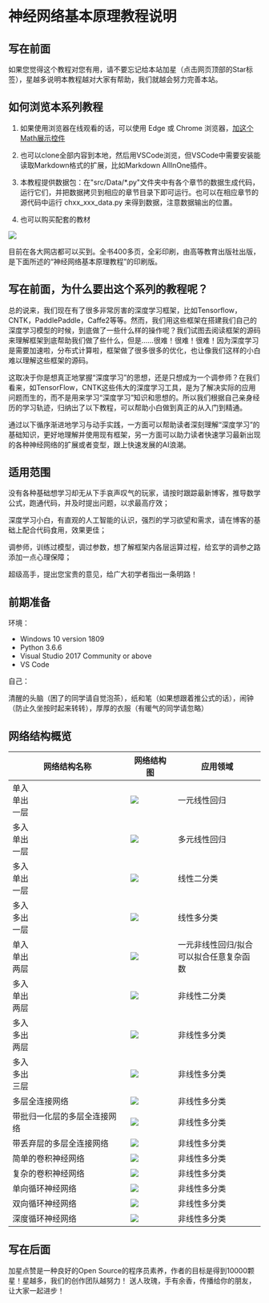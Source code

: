 ﻿<!--Copyright © Microsoft Corporation. All rights reserved.
  适用于[License](https://github.com/Microsoft/ai-edu/blob/master/LICENSE.md)版权许可-->

# 神经网络基本原理教程说明

## 写在前面

如果您觉得这个教程对您有用，请不要忘记给本站加星（点击网页顶部的Star标签），星越多说明本教程越对大家有帮助，我们就越会努力完善本站。

## 如何浏览本系列教程

1. 如果使用浏览器在线观看的话，可以使用 Edge 或 Chrome 浏览器，[加这个Math展示控件](https://chrome.google.com/webstore/detail/mathjax-plugin-for-github/ioemnmodlmafdkllaclgeombjnmnbima)

2. 也可以clone全部内容到本地，然后用VSCode浏览，但VSCode中需要安装能读取Markdown格式的扩展，比如Markdown AllInOne插件。

3. 本教程提供数据包：在"src/Data/*.py"文件夹中有各个章节的数据生成代码，运行它们，并把数据拷贝到相应的章节目录下即可运行。也可以在相应章节的源代码中运行 chxx_xxx_data.py 来得到数据，注意数据输出的位置。

4. 也可以购买配套的教材

![](./img/cover.png)

目前在各大网店都可以买到。全书400多页，全彩印刷，由高等教育出版社出版，是下面所述的“神经网络基本原理教程”的印刷版。

## 写在前面，为什么要出这个系列的教程呢？

总的说来，我们现在有了很多非常厉害的深度学习框架，比如Tensorflow，CNTK，PaddlePaddle，Caffe2等等。然而，我们用这些框架在搭建我们自己的深度学习模型的时候，到底做了一些什么样的操作呢？我们试图去阅读框架的源码来理解框架到底帮助我们做了些什么，但是……很难！很难！很难！因为深度学习是需要加速啦，分布式计算啦，框架做了很多很多的优化，也让像我们这样的小白难以理解这些框架的源码。

这取决于你是想真正地掌握“深度学习”的思想，还是只想成为一个调参师？在我们看来，如TensorFlow，CNTK这些伟大的深度学习工具，是为了解决实际的应用问题而生的，而不是用来学习“深度学习”知识和思想的。所以我们根据自己亲身经历的学习轨迹，归纳出了以下教程，可以帮助小白做到真正的从入门到精通。

通过以下循序渐进地学习与动手实践，一方面可以帮助读者深刻理解“深度学习”的基础知识，更好地理解并使用现有框架，另一方面可以助力读者快速学习最新出现的各种神经网络的扩展或者变型，跟上快速发展的AI浪潮。

## 适用范围
  
  没有各种基础想学习却无从下手哀声叹气的玩家，请按时跟踪最新博客，推导数学公式，跑通代码，并及时提出问题，以求最高疗效；

  深度学习小白，有直观的人工智能的认识，强烈的学习欲望和需求，请在博客的基础上配合代码食用，效果更佳；

  调参师，训练过模型，调过参数，想了解框架内各层运算过程，给玄学的调参之路添加一点心理保障；

  超级高手，提出您宝贵的意见，给广大初学者指出一条明路！

## 前期准备

  环境：
  
  - Windows 10 version 1809
  - Python 3.6.6
  - Visual Studio 2017 Community or above
  - VS Code
  
  自己：

  清醒的头脑（困了的同学请自觉泡茶），纸和笔（如果想跟着推公式的话），闹钟（防止久坐按时起来转转），厚厚的衣服（有暖气的同学请忽略）

## 网络结构概览

|网络结构名称|网络结构图|应用领域|
|---|----|----|
|单入<br>单出<br>一层|![](./img/setup1.png)|一元线性回归|
|多入<br>单出<br>一层|![](./img/setup2.png)|多元线性回归|
|多入<br>单出<br>一层|![](./img/BinaryClassifierNN.png)|线性二分类<br>|
|多入<br>多出<br>一层|![](./img/MultipleClassifierNN.png)|线性多分类<br>|
|单入<br>单出<br>两层|![](./img/nn.png)|一元非线性回归/拟合<br>可以拟合任意复杂函数|
|多入<br>单出<br>两层|![](./img/xor_nn.png)|非线性二分类|
|多入<br>多出<br>两层|![](./img/nn11.png)|非线性多分类|
|多入<br>多出<br>三层|![](./img/nn3.png)|非线性多分类|
|多层全连接网络|![](./img/mnist_net.png)|非线性多分类|
|带批归一化层的多层全连接网络|![](./img/bn_mnist.png)|非线性多分类|
|带丢弃层的多层全连接网络|![](./img/dropout_net.png)|非线性多分类|
|简单的卷积神经网络|![](./img/conv_net.png)|非线性多分类|
|复杂的卷积神经网络|![](./img/mnist_net18.png)|非线性多分类|
|单向循环神经网络|![](./img/bptt_simple.png)|非线性多分类|
|双向循环神经网络|![](./img/bi_rnn_net_right.png)|非线性多分类|
|深度循环神经网络|![](./img/deep_rnn_net.png)|非线性多分类|

## 写在后面

加星点赞是一种良好的Open Source的程序员素养，作者的目标是得到10000颗星！星越多，我们的创作团队越努力！
送人玫瑰，手有余香，传播给你的朋友，让大家一起进步！
